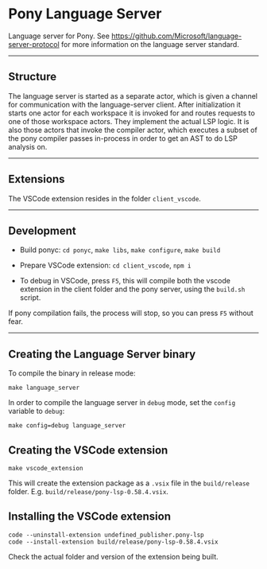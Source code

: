 # Pony Language Server

Language server for Pony. See https://github.com/Microsoft/language-server-protocol for more information on the language server standard.

---
## Structure

The language server is started as a separate actor, which is given a channel for communication with the language-server client. After initialization it starts one actor for each workspace it is invoked for and routes requests to one of those workspace actors. They implement the actual LSP logic. It is also those actors that invoke the compiler actor, which executes a subset of the pony compiler passes in-process in order to get an AST to do LSP analysis on.

---
## Extensions

The VSCode extension resides in the folder `client_vscode`.



---
## Development

- Build ponyc: `cd ponyc`, `make libs`, `make configure`, `make build`

- Prepare VSCode extension: `cd client_vscode`, `npm i`

- To debug in VSCode, press `F5`, this will compile both the vscode extension in the client folder and the pony server, using the `build.sh` script.

If pony compilation fails, the process will stop, so you can press `F5` without fear.

---

## Creating the Language Server binary

To compile the binary in release mode:

```
make language_server
```

In order to compile the language server in `debug` mode, set the `config` variable to `debug`:

```
make config=debug language_server
```

## Creating the VSCode extension

```
make vscode_extension
```

This will create the extension package as a `.vsix` file in the `build/release` folder. E.g. `build/release/pony-lsp-0.58.4.vsix`.

## Installing the VSCode extension

```
code --uninstall-extension undefined_publisher.pony-lsp
code --install-extension build/release/pony-lsp-0.58.4.vsix
```

Check the actual folder and version of the extension being built.
